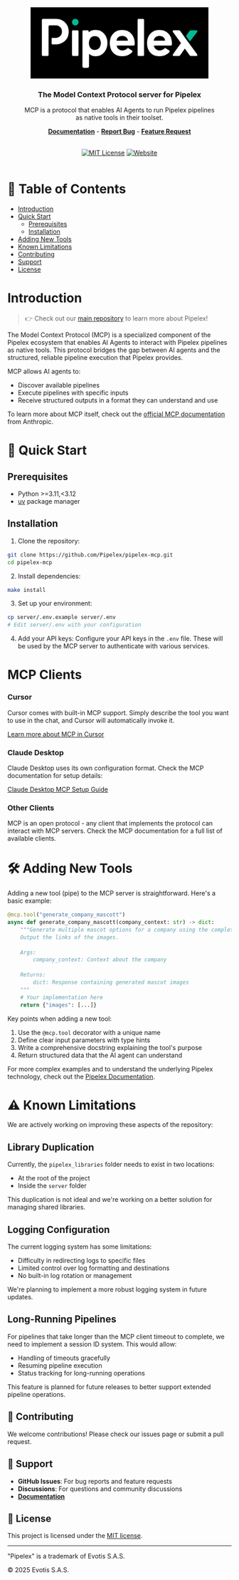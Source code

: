 <div align="center">
<a href="https://www.pipelex.com/"><img src="https://raw.githubusercontent.com/Pipelex/pipelex/main/.github/assets/logo.png" alt="Pipelex Logo" width="400" style="max-width: 100%; height: auto;"></a>

  <h3 align="center">The Model Context Protocol server for Pipelex</h3>
  <p align="center">MCP is a protocol that enables AI Agents to run Pipelex pipelines<br/>as native tools in their toolset.</p>

  <div>
    <a href="https://github.com/Pipelex/pipelex/blob/main/doc/Documentation.md"><strong>Documentation</strong></a> -
    <a href="https://github.com/Pipelex/pipelex-mcp/issues"><strong>Report Bug</strong></a> -
    <a href="https://github.com/Pipelex/pipelex-mcp/discussions"><strong>Feature Request</strong></a>
  </div>
  <br/>

  <p align="center">
    <a href="LICENSE"><img src="https://img.shields.io/badge/License-MIT-blue.svg" alt="MIT License"></a>
    <a href="https://pipelex.com"><img src="https://img.shields.io/badge/Web-pipelex.com-03bb95?logo=google-chrome&logoColor=white&style=flat" alt="Website"></a>
    <br/>
    <br/>
  </p>
</div>

# 📑 Table of Contents

- [Introduction](#introduction)
- [Quick Start](#-quick-start)
  - [Prerequisites](#prerequisites)
  - [Installation](#installation)
- [Adding New Tools](#-adding-new-tools)
- [Known Limitations](#-known-limitations)
- [Contributing](#-contributing)
- [Support](#-support)
- [License](#-license)

# Introduction

> 👉 Check out our [main repository](https://github.com/Pipelex/pipelex) to learn more about Pipelex!

The Model Context Protocol (MCP) is a specialized component of the Pipelex ecosystem that enables AI Agents to interact with Pipelex pipelines as native tools. This protocol bridges the gap between AI agents and the structured, reliable pipeline execution that Pipelex provides.

MCP allows AI agents to:
- Discover available pipelines
- Execute pipelines with specific inputs
- Receive structured outputs in a format they can understand and use

To learn more about MCP itself, check out the [official MCP documentation](https://docs.anthropic.com/en/docs/agents-and-tools/mcp) from Anthropic.

# 🚀 Quick Start

## Prerequisites

- Python >=3.11,<3.12
- [uv](https://github.com/astral-sh/uv) package manager

## Installation

1. Clone the repository:
```bash
git clone https://github.com/Pipelex/pipelex-mcp.git
cd pipelex-mcp
```

2. Install dependencies:
```bash
make install
```

3. Set up your environment:
```bash
cp server/.env.example server/.env
# Edit server/.env with your configuration
```

4. Add your API keys:
Configure your API keys in the `.env` file. These will be used by the MCP server to authenticate with various services.

# MCP Clients

### Cursor
Cursor comes with built-in MCP support. Simply describe the tool you want to use in the chat, and Cursor will automatically invoke it.

[Learn more about MCP in Cursor](https://docs.cursor.com/context/model-context-protocol)

### Claude Desktop
Claude Desktop uses its own configuration format. Check the MCP documentation for setup details:

[Claude Desktop MCP Setup Guide](https://modelcontextprotocol.io/quickstart/server)

### Other Clients
MCP is an open protocol - any client that implements the protocol can interact with MCP servers. Check the MCP documentation for a full list of available clients.

# 🛠 Adding New Tools

Adding a new tool (pipe) to the MCP server is straightforward. Here's a basic example:

```python
@mcp.tool("generate_company_mascott")
async def generate_company_mascott(company_context: str) -> dict:
    """Generate multiple mascot options for a company using the complete design process.
    Output the links of the images.
    
    Args:
        company_context: Context about the company
        
    Returns:
        dict: Response containing generated mascot images
    """
    # Your implementation here
    return {"images": [...]}
```

Key points when adding a new tool:
1. Use the `@mcp.tool` decorator with a unique name
2. Define clear input parameters with type hints
3. Write a comprehensive docstring explaining the tool's purpose
4. Return structured data that the AI agent can understand

For more complex examples and to understand the underlying Pipelex technology, check out the [Pipelex Documentation](https://github.com/Pipelex/pipelex/blob/main/doc/Documentation.md).

# ⚠️ Known Limitations

We are actively working on improving these aspects of the repository:

## Library Duplication
Currently, the `pipelex_libraries` folder needs to exist in two locations:
- At the root of the project
- Inside the `server` folder

This duplication is not ideal and we're working on a better solution for managing shared libraries.

## Logging Configuration
The current logging system has some limitations:
- Difficulty in redirecting logs to specific files
- Limited control over log formatting and destinations
- No built-in log rotation or management

We're planning to implement a more robust logging system in future updates.

## Long-Running Pipelines
For pipelines that take longer than the MCP client timeout to complete, we need to implement a session ID system. This would allow:
- Handling of timeouts gracefully
- Resuming pipeline execution
- Status tracking for long-running operations

This feature is planned for future releases to better support extended pipeline operations.

## 🤝 Contributing

We welcome contributions! Please check our issues page or submit a pull request.

## 💬 Support

- **GitHub Issues**: For bug reports and feature requests
- **Discussions**: For questions and community discussions
- [**Documentation**](https://github.com/Pipelex/pipelex/blob/main/doc/Documentation.md)

## 📝 License

This project is licensed under the [MIT license](LICENSE).

---

"Pipelex" is a trademark of Evotis S.A.S.

© 2025 Evotis S.A.S.
